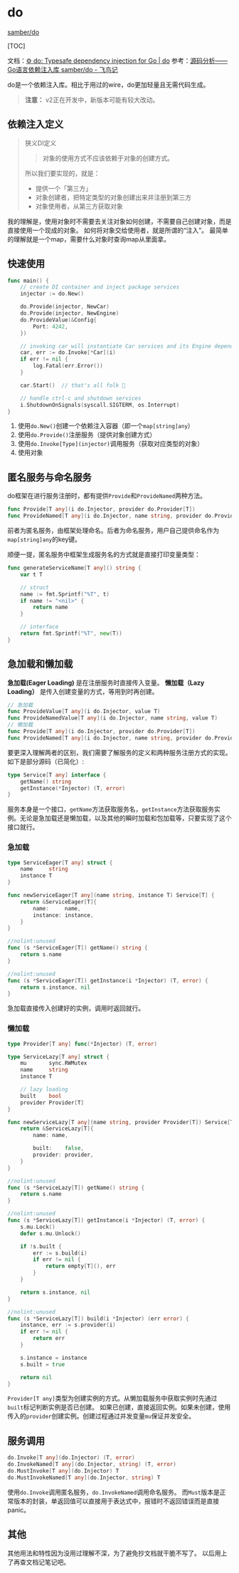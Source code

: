 # do

[samber/do](https://github.com/samber/do)

[TOC]

文档：[⚙️ do: Typesafe dependency injection for Go | do](https://do.samber.dev/)
参考：[源码分析——Go语言依赖注入库 samber/do - 飞鸟记](https://blog.aflybird.cn/2023/08/read-open-source-go-dependency-injection-library-samber-do)

do是一个依赖注入库。相比于用过的wire，do更加轻量且无需代码生成。

>**注意：** v2正在开发中，新版本可能有较大改动。

## 依赖注入定义

>狭义DI定义
>>对象的使用方式不应该依赖于对象的创建方式。
>
>所以我们要实现的，就是：
>
> - 提供一个「第三方」
> - 对象创建者，把特定类型的对象创建出来并注册到第三方
> - 对象使用者，从第三方获取对象

我的理解是，使用对象时不需要去关注对象如何创建，不需要自己创建对象，而是直接使用一个现成的对象。
如何将对象交给使用者，就是所谓的“注入”。
最简单的理解就是一个map，需要什么对象时查询map从里面拿。

## 快速使用

```go
func main() {
    // create DI container and inject package services
    injector := do.New()

    do.Provide(injector, NewCar)
    do.Provide(injector, NewEngine)
    do.ProvideValue(&Config{
        Port: 4242,
    })

    // invoking car will instantiate Car services and its Engine dependency
    car, err := do.Invoke[*Car](i)
    if err != nil {
        log.Fatal(err.Error())
    }

    car.Start()  // that's all folk 🤗

    // handle ctrl-c and shutdown services
    i.ShutdownOnSignals(syscall.SIGTERM, os.Interrupt)
}
```

1. 使用`do.New()`创建一个依赖注入容器（即一个`map[string]any`）
2. 使用`do.Provide()`注册服务（提供对象创建方式）
3. 使用`do.Invoke[Type](injector)`调用服务（获取对应类型的对象）
4. 使用对象

## 匿名服务与命名服务

do框架在进行服务注册时，都有提供`Provide`和`ProvideNamed`两种方法。

```go
func Provide[T any](i do.Injector, provider do.Provider[T])
func ProvideNamed[T any](i do.Injector, name string, provider do.Provider[T])
```

前者为匿名服务，由框架处理命名。后者为命名服务，用户自己提供命名作为`map[string]any`的key键。

顺便一提，匿名服务中框架生成服务名的方式就是直接打印变量类型：

```go
func generateServiceName[T any]() string {
    var t T

    // struct
    name := fmt.Sprintf("%T", t)
    if name != "<nil>" {
        return name
    }

    // interface
    return fmt.Sprintf("%T", new(T))
}
```

## 急加载和懒加载

**急加载(Eager Loading)** 是在注册服务时直接传入变量。
**懒加载（Lazy Loading）** 是传入创建变量的方式，等用到时再创建。

```go
// 急加载
func ProvideValue[T any](i do.Injector, value T)
func ProvideNamedValue[T any](i do.Injector, name string, value T)
// 懒加载
func Provide[T any](i do.Injector, provider do.Provider[T])
func ProvideNamed[T any](i do.Injector, name string, provider do.Provider[T])
```

要更深入理解两者的区别，我们需要了解服务的定义和两种服务注册方式的实现。如下是部分源码（已简化）:

```go
type Service[T any] interface {
    getName() string
    getInstance(*Injector) (T, error)
}
```

服务本身是一个接口，`getName`方法获取服务名，`getInstance`方法获取服务实例。无论是急加载还是懒加载，以及其他的瞬时加载和包加载等，只要实现了这个接口就行。

### 急加载

```go
type ServiceEager[T any] struct {
    name     string
    instance T
}

func newServiceEager[T any](name string, instance T) Service[T] {
    return &ServiceEager[T]{
        name:     name,
        instance: instance,
    }
}

//nolint:unused
func (s *ServiceEager[T]) getName() string {
    return s.name
}

//nolint:unused
func (s *ServiceEager[T]) getInstance(i *Injector) (T, error) {
    return s.instance, nil
}
```

急加载直接传入创建好的实例，调用时返回就行。

### 懒加载

```go
type Provider[T any] func(*Injector) (T, error)

type ServiceLazy[T any] struct {
    mu       sync.RWMutex
    name     string
    instance T

    // lazy loading
    built    bool
    provider Provider[T]
}

func newServiceLazy[T any](name string, provider Provider[T]) Service[T] {
    return &ServiceLazy[T]{
        name: name,

        built:    false,
        provider: provider,
    }
}

//nolint:unused
func (s *ServiceLazy[T]) getName() string {
    return s.name
}

//nolint:unused
func (s *ServiceLazy[T]) getInstance(i *Injector) (T, error) {
    s.mu.Lock()
    defer s.mu.Unlock()

    if !s.built {
        err := s.build(i)
        if err != nil {
            return empty[T](), err
        }
    }

    return s.instance, nil
}

//nolint:unused
func (s *ServiceLazy[T]) build(i *Injector) (err error) {
    instance, err := s.provider(i)
    if err != nil {
        return err
    }

    s.instance = instance
    s.built = true

    return nil
}
```

`Provider[T any]`类型为创建实例的方式。从懒加载服务中获取实例时先通过`built`标记判断实例是否已创建。
如果已创建，直接返回实例。如果未创建，使用传入的`provider`创建实例。创建过程通过并发变量`mu`保证并发安全。

## 服务调用

```go
do.Invoke[T any](do.Injector) (T, error)
do.InvokeNamed[T any](do.Injector, string) (T, error)
do.MustInvoke[T any](do.Injector) T
do.MustInvokeNamed[T any](do.Injector, string) T
```

使用`do.Invoke`调用匿名服务，`do.InvokeNamed`调用命名服务。
而`Must`版本是正常版本的封装，单返回值可以直接用于表达式中，报错时不返回错误而是直接panic。

## 其他

其他用法和特性因为没用过理解不深，为了避免抄文档就干脆不写了。
以后用上了再查文档记笔记吧。
